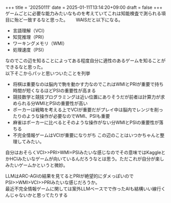 +++
title = '20250111'
date = 2025-01-11T13:14:20+09:00
draft = false
+++
ゲームごとに必要な能力みたいなものを考えていてこれは知能検査で測られる項目に殆ど一致するなと思った。　　
WAISだと以下になる。  
- 言語理解（VCI）
- 知覚推理（PRI）
- ワーキングメモリ（WMI）
- 処理速度（PSI）

なのでこの辺を知ることによってある程度自分に適性のあるゲームを知ることができるなと思った。  
以下そこからパッと思いついたことを列挙  
- 将棋は重要なのは脳内で駒を動かす力なのでこれはWMIとPRIが重要で持ち時間が短くなるほどPSIの重要性が高まる
- 競技数学と競技プログラミングは近い位置にありそうだが前者は計算力が求められる分WMIとPSIの重要性が高い
- ポーカーは戦略を考える上でVCIが重要だがプレイ中は脳内でレンジを削ったりのような操作が必要なのでWMI、PSIも重要
- 麻雀はポーカーに比べるとそのような操作がない分WMIとPSIの重要性が落ちる
- 不完全情報ゲームはVCIが重要になりがち
この辺のことはいつかちゃんと整理してみたい。  

自分はおそらくVCI>>PRI>WMI=PSIみたいな感じなのでその意味ではKaggleとかHCIみたいなゲームが向いているんだろうなとは思う。ただこれが自分が楽しみたいゲームかというと微妙。  

LLMはARC-AGIの結果を見てるとPRIが絶望的にダメっぽいのでPSI>>WMI>VCI>>PRIみたいな感じだろうか。  
最近不完全情報ゲームに関しては案外LLMベースでで作ったAIも結構いい線行くんじゃないかと思ってたりする